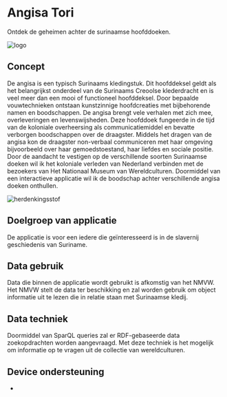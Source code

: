 # Angisa Tori
Ontdek de geheimen achter de surinaamse hoofddoeken.

<img src="https://oege.ie.hva.nl/~westere6/techtrack/angisa.jpg" alt="logo">

## Concept
De angisa is een typisch Surinaams kledingstuk. Dit hoofddeksel geldt als het belangrijkst onderdeel van de Surinaams Creoolse klederdracht en is veel meer dan een mooi of functioneel hoofddeksel.
Door bepaalde vouwtechnieken ontstaan kunstzinnige hoofdcreaties met bijbehorende namen en boodschappen.
De angisa brengt vele verhalen met zich mee, overleveringen en levenswijsheden. Deze hoofddoek fungeerde in de tijd van de koloniale overheersing als communicatiemiddel en bevatte verborgen boodschappen over de draagster. Middels het dragen van de angisa kon de draagster non-verbaal communiceren met haar omgeving bijvoorbeeld over haar gemoedstoestand, haar liefdes en sociale positie.
Door de aandacht te vestigen op de verschillende soorten Surinaamse doeken wil ik het koloniale verleden van Nederland  verbinden met de bezoekers van Het Nationaal Museum van Wereldculturen. Doormiddel van een interactieve applicatie wil ik de boodschap achter verschillende angisa doeken onthullen. 

<img src="https://oege.ie.hva.nl/~westere6/techtrack/herdenkingsstof.jpg" alt="herdenkingsstof">

## Doelgroep van applicatie
De applicatie is voor een iedere die geïnteresseerd is in de slavernij geschiedenis van Suriname.

## Data gebruik
Data die binnen de applicatie wordt gebruikt is afkomstig van het NMVW. Het NMVW stelt de data ter beschikking en zal worden gebruik om object informatie uit te lezen die in relatie staan met Surinaamse kledij.

## Data techniek
Doormiddel van SparQL queries zal er RDF-gebaseerde data zoekopdrachten worden aangevraagd. Met deze techniek is het mogelijk om informatie op te vragen uit de collectie van wereldculturen.

## Device ondersteuning
-






